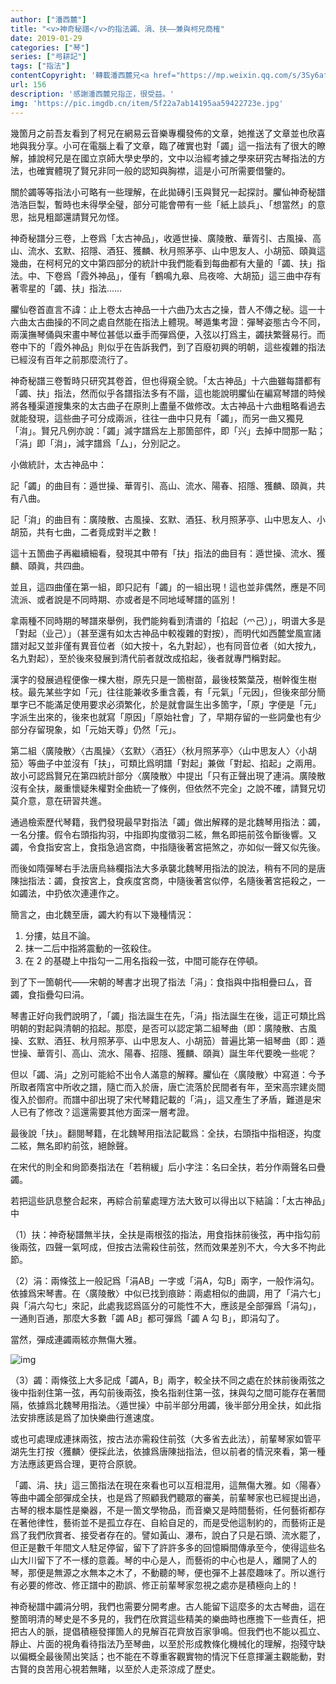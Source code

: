 ```yaml
---
author: ["潘西麓"]
title: "<v>神奇秘譜</v>的指法蠲、涓、扶——兼與柯兄商榷"
date: 2019-01-29
categories: ["琴"]
series: ["㢧耕記"]
tags: ["指法"]
contentCopyright: '轉載潘西麓兄<a href="https://mp.weixin.qq.com/s/3Sy6afZftYYzaLwAV7kt0A" target="\_blank"><v>神奇秘譜</v>的指法蠲、涓、扶——兼與柯兄商榷</a>，梅庵古琴藝術微信公眾號，2019-01-27'
url: 156
description: '感謝潘西麓兄指正，很受益。'
img: 'https://pic.imgdb.cn/item/5f22a7ab14195aa59422723e.jpg'
---
```


幾箇月之前吾友看到了柯兄在網易云音樂專欄發佈的文章，她推送了文章並也欣喜地與我分享。小可在電腦上看了文章，臨了確實也對「蠲」這一指法有了很大的瞭解，據說柯兄是在國立京師大學史學的，文中以治經考據之學來研究古琴指法的方法，也確實體現了賢兄非同一般的認知與胸襟，這是小可所需要借鑒的。

關於蠲等等指法小可略有一些理解，在此拋磚引玉與賢兄一起探討。<v>臞仙神奇秘譜</v>浩浩巨製，暫時也未得學全璧，部分可能會帶有一些「紙上談兵」、「想當然」的意思，拙見粗鄙還請賢兄勿怪。

<v>神奇秘譜</v>分三卷，上卷爲「太古神品」，收遁世操、廣陵散、華胥引、古風操、高山、流水、玄默、招隱、酒狂、獲麟、秋月照茅亭、山中思友人、小胡笳、頤眞這幾曲，在柯柯兄的文中第四部分的統計中我們能看到每曲都有大量的「蠲、扶」指法。中、下卷爲「霞外神品」，僅有「鶴鳴九皋、烏夜啼、大胡笳」這三曲中存有著零星的「蠲、扶」指法……

臞仙卷首直言不諱：止上卷太古神品一十六曲乃太古之操，昔人不傳之秘。這一十六曲太古曲操的不同之處自然能在指法上體現。<v>琴遁集</v>考證：彈琴姿態古今不同，兩漢撫琴俑與宋畫中琴位甚低以垂手而彈爲便，入弦以打爲主，蠲扶繁聲易行。而卷中下的「霞外神品」則似乎在告訴我們，到了百廢初興的明朝，這些複雜的指法已經沒有百年之前那麼流行了。

<v>神奇秘譜</v>三卷暫時只研究其卷首，但也得窺全貌。「太古神品」十六曲雖每譜都有「蠲、扶」指法，然而似乎各譜指法多有不諧，這也能說明臞仙在編寫琴譜的時候將各種渠道搜集來的太古曲子在原則上盡量不做修改。太古神品十六曲粗略看過去就能發現，這些曲子可分成兩派，往往一曲中只見有「蠲」，而另一曲又獨見「㳙」。賢兄凡例亦說：「蠲」減字譜爲左上那箇部件，即「兴」去掉中間那一點；「涓」即「㳙」，減字譜爲「厶」，分別記之。

小做統計，太古神品中：

記「蠲」的曲目有：遁世操、華胥引、高山、流水、陽春、招隱、獲麟、頤眞，共有八曲。

記「㳙」的曲目有：廣陵散、古風操、玄默、酒狂、秋月照茅亭、山中思友人、小胡笳，共有七曲，二者竟成對半之數！

這十五箇曲子再繼續細看，發現其中帶有「扶」指法的曲目有：遁世操、流水、獲麟、頤眞，共四曲。

並且，這四曲僅在第一組，即只記有「蠲」的一組出現！這也並非偶然，應是不同流派、或者說是不同時期、亦或者是不同地域琴譜的區別！

拿兩種不同時期的琴譜來舉例，我們能夠看到清谱的「掐起（爫己）」，明谱大多是「對起（业己）」（甚至還有如太古神品中較複雜的對按），而明代如<v>西麓堂</v><v>風宣</v>諸譜对起又並非僅有異音位者（如大按十，名九對起），也有同音位者（如大按九，名九對起），至於後來發展到清代前者就改成掐起，後者就專門稱對起。

漢字的發展過程便像一棵大樹，原先只是一箇樹苗，最後枝繁葉茂，樹幹復生樹枝。最先某些字如「元」往往能兼收多重含義，有「元氣」「元因」，但後來部分簡單字已不能滿足使用要求必須繁化，於是就會誕生出多箇字，「原」字便是「元」字派生出來的，後來也就寫「原因」「原始社會」了，早期存留的一些詞彙也有少部分存留現象，如「元始天尊」仍然「元」。

第二組〈廣陵散〉〈古風操〉〈玄默〉〈酒狂〉〈秋月照茅亭〉〈山中思友人〉〈小胡笳〉等曲子中並沒有「扶」，可類比爲明譜「對起」兼做「對起、掐起」之兩用。故小可認爲賢兄在第四統計部分〈廣陵散〉中提出「只有正聲出現了連涓。廣陵散沒有全扶，嚴重懷疑朱權對全曲統一了條例，但依然不完全」之說不確，請賢兄切莫介意，意在研習共進。

通過檢索歷代琴籍，我們發現最早對指法「蠲」做出解釋的是北魏<v>琴用指法</v>：蠲，一名分摟。假令右頭指抅羽，中指即抅度徵羽二絃，無名即挹前弦令斷後響。又蠲，令食指安宮上，食指急過宮商，中指隨後著宮挹煞之，亦如似一聲又似先後。

而後如隋<v>彈琴右手法</v>唐<v>烏絲欄指法</v>大多承襲北魏<v>琴用指法</v>的說法，稍有不同的是唐<v>陳拙指法</v>：蠲，食按宮上，食疾度宮商，中隨後著宮似停，名隨後著宮挹殺之，一如蠲法，中扔依次連連作之。

簡言之，由北魏至唐，蠲大約有以下幾種情況：

1. 分摟，姑且不論。
2. 抹一二后中指將震動的一弦殺住。
3. 在 2 的基礎上中指勾一二用名指殺一弦，中間可能存在停頓。

到了下一箇朝代——宋朝的<v>琴書</v>才出現了指法「涓」：食指與中指相疊曰厶，音蠲，食指疊勾曰涓。

<v>琴書</v>正好向我們說明了，「蠲」指法誕生在先，「涓」指法誕生在後，這正可類比爲明朝的對起與清朝的掐起。那麼，是否可以認定第二組琴曲（即：廣陵散、古風操、玄默、酒狂、秋月照茅亭、山中思友人、小胡笳）普遍比第一組琴曲（即：遁世操、華胥引、高山、流水、陽春、招隱、獲麟、頤眞）誕生年代要晚一些呢？

但以「蠲、涓」之別可能給不出令人滿意的解釋。臞仙在〈廣陵散〉中寫道：今予所取者隋宮中所收之譜，隨亡而入於唐，唐亡流落於民間者有年，至宋高宗建炎間復入於御府。而譜中卻出現了宋代琴籍記載的「涓」，這又產生了矛盾，難道是宋人已有了修改？這還需要其他方面深一層考證。

最後說「扶」。翻閱琴籍，在北魏<v>琴用指法</v>記載爲：全扶，右頭指中指相逐，抅度二絃，無名即約前弦，絕餘聲。

在宋代的<v>則全和尙節奏指法</v>在「若稍緩」后小字注：名曰全扶，若分作兩聲名曰疊蠲。

若把這些訊息整合起來，再綜合前輩處理方法大致可以得出以下結論：「太古神品」中

（1）扶：<v>神奇秘譜</v>無半扶，全扶是兩根弦的指法，用食指抹前後弦，再中指勾前後兩弦，四聲一氣呵成，但按古法需殺住前弦，然而效果差別不大，今大多不拘此節。

（2）涓：兩條弦上一般記爲「涓AB」一字或「涓A，勾B」兩字，一般作涓勾。依據爲宋<v>琴書</v>。在〈廣陵散〉中似已找到痕跡：兩處相似的曲調，用了「涓六七」與「涓六勾七」來記，此處我認爲區分的可能性不大，應該是全部彈爲「涓勾」，一通則百通，那麼大多數「蠲 AB」都可彈爲「蠲 A 勾 B」，即涓勾了。

當然，彈成連蠲兩絃亦無傷大雅。

![img](https://mmbiz.qpic.cn/mmbiz_png/150Lnqw5iaEPJMgt2VxLUBsw3bs8UZXoNsbVQic2nicmW4Ysc1hJPEMo634QPoLkh0RwPUsJ1DLX0R3hPnRMWjbzA/640?wx_fmt=png&tp=webp&wxfrom=5&wx_lazy=1&wx_co=1)

（3）蠲：兩條弦上大多記成「蠲A，B」兩字，較全扶不同之處在於抹前後兩弦之後中指剎住第一弦，再勾前後兩弦，換名指剎住第一弦，抹與勾之間可能存在著間隔，依據爲北魏<v>琴用指法</v>。〈遁世操〉中前半部分用蠲，後半部分用全扶，如此指法安排應該是爲了加快樂曲行進速度。

或也可處理成連抹兩弦，按古法亦需殺住前弦（大多省去此法），前輩琴家如管平湖先生打按〈獲麟〉便採此法，依據爲唐<v>陳拙指法</v>，但以前者的情況來看，第一種方法應該更爲合理，更符合原貌。

「蠲、涓、扶」這三箇指法在現在來看也可以互相混用，這無傷大雅。如〈陽春〉等曲中蠲全部彈成全扶，也是爲了照顧我們聽眾的審美，前輩琴家也已經提出過，古琴的根本屬性是樂器，不是一箇文學物品，而音樂又是時間藝術，任何藝術都存在著他律性，藝術並不是孤立存在、自給自足的，而是受他這制約的，而藝術正是爲了我們欣賞者、接受者存在的。譬如黃山、瀑布，說白了只是石頭、流水罷了，但正是數千年間文人駐足停留，留下了許許多多的回憶瞬間傳承至今，使得這些名山大川留下了不一樣的意義。琴的中心是人，而藝術的中心也是人，離開了人的琴，那便是無源之水無本之木了，不動聽的琴，便也彈不上甚麼趣味了。所以進行有必要的修改、修正譜中的勘誤、修正前輩琴家忽視之處亦是積極向上的！

<v>神奇秘譜</v>中蠲涓分明，我們也需要分開考慮。古人能留下這麼多的太古琴曲，這在整箇明清的琴史是不多見的，我們在欣賞這些精美的樂曲時也應擔下一些責任，把把古人的脈，提倡積極發揮箇人的見解百花齊放百家爭鳴。但我們也不能以孤立、靜止、片面的視角看待指法乃至琴曲，以至於形成教條化機械化的理解，抱殘守缺以偏概全最後鬧出笑話；也不能在不尊重客觀實物的情況下任意揮灑主觀能動，對古賢的良苦用心視若無睹，以至於人走茶涼成了歷史。
